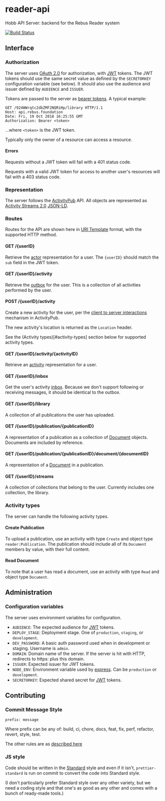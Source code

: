 # reader-api

Hobb API Server: backend for the Rebus Reader system

[![Build Status](https://travis-ci.com/RebusFoundation/reader-api.svg?token=gL3WLUGSnpsqdtB2nHUM&branch=master)](https://travis-ci.com/RebusFoundation/reader-api)

## Interface

### Authorization

The server uses [OAuth 2.0](https://oauth.net/2/) for authorization, with [JWT](https://jwt.io/)
tokens. The JWT tokens should use the same secret value as defined by the
`SECRETORKEY` configuration variable (see below). It should also use the
audience and issuer defined by `AUDIENCE` and `ISSUER`.

Tokens are passed to the server as [bearer tokens](https://oauth.net/2/bearer-tokens/).
A typical example:

```
GET /924WWrqtc2dbZMF2NQRiHp/library HTTP/1.1
Host: api.rebus.foundation
Date: Fri, 19 Oct 2018 16:25:55 GMT
Authorization: Bearer <token>
```

...where `<token>` is the JWT token.

Typically only the owner of a resource can access a resource.

#### Errors

Requests without a JWT token will fail with a 401 status code.

Requests with a valid JWT token for access to another user's resources will fail
with a 403 status code.

### Representation

The server follows the [ActivityPub](https://www.w3.org/TR/activitypub/) API.
All objects are represented as [Activity Streams 2.0](https://www.w3.org/TR/activitystreams-core/)
[JSON-LD](https://json-ld.org/).

### Routes

Routes for the API are shown here in [URI Template](https://tools.ietf.org/html/rfc6570)
format, with the supported HTTP method.

#### GET /{userID}

Retrieve the [actor](https://www.w3.org/TR/activitypub/#actor-objects)
representation for a user. The `{userID}` should match the `sub` field in the JWT token.

#### GET /{userID}/activity

Retrieve the [outbox](https://www.w3.org/TR/activitypub/#outbox) for the user.
This is a collection of all activities performed by the user.

#### POST /{userID}/activity

Create a new activity for the user, per the
[client to server interactions](https://www.w3.org/TR/activitypub/#client-to-server-interactions)
mechanism in ActivityPub.

The new activity's location is returned as the `Location` header.

 See the (Activity types)[#activity-types] section below for supported activity types.

#### GET /{userID}/activity/{activityID}

Retrieve an [activity](https://www.w3.org/TR/activitystreams-core/#activities)
representation for a user.

#### GET /{userID}/inbox

Get the user's activity [inbox](https://www.w3.org/TR/activitypub/#inbox).
Because we don't support following or receiving messages, it should be identical
to the outbox.

#### GET /{userID}/library

A collection of all publications the user has uploaded.

#### GET /{userID}/publication/{publicationID}

A representation of a publication as a collection of [Document](https://www.w3.org/TR/activitystreams-vocabulary/#dfn-document)
objects. Documents are included by reference.

#### GET /{userID}/publication/{publicationID}/document/{documentID}

A representation of a [Document](https://www.w3.org/TR/activitystreams-vocabulary/#dfn-document)
in a publication.

#### GET /{userID}/streams

A collection of collections that belong to the user. Currently includes one collection, the library.

### Activity types

The server can handle the following activity types.

#### Create Publication

To upload a publication, use an activity with type `Create` and object type
`reader:Publication`. The publication should include all of its `Document`
members by value, with their full content.

#### Read Document

To note that a user has read a document, use an activity with type `Read` and
object type `Document`.

## Administration

### Configuration variables

The server uses environment variables for configuration.

* `AUDIENCE`: The expected audience for [JWT](https://jwt.io) tokens.
* `DEPLOY_STAGE`: Deployment stage. One of `production`, `staging`, or `development`.
* `DEV_PASSWORD`: A basic auth password used when in development or staging.
  Username is `admin`.
* `DOMAIN`: Domain name of the server. If the server is hit with HTTP, redirects
  to https: plus this domain.
* `ISSUER`: Expected issuer for JWT tokens.
* `NODE_ENV`: Environment variable used by [express](https://expressjs.com/).
  Can be `production` or `development`.
* `SECRETORKEY`: Expected shared secret for [JWT](https://jwt.io) tokens.

## Contributing

### Commit Message Style

`prefix: message`

Where prefix can be any of: build, ci, chore, docs, feat, fix, perf, refactor, revert, style, test.

The other rules are as
[described here](https://github.com/marionebl/commitlint/tree/master/@commitlint/config-conventional)

### JS style

Code should be written in the [Standard]() style and even if it isn't,
`prettier-standard` is run on commit to convert the code into Standard style.

(I don't particularly prefer Standard style over any other variety, but we need
a coding style and that one's as good as any other and comes with a bunch of
ready-made tools.)
